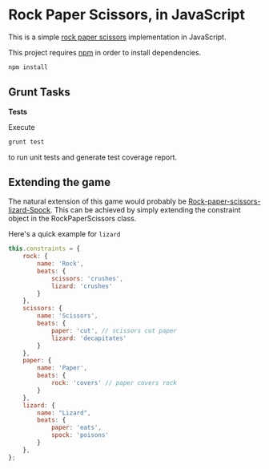 # Rock Paper Scissors, in JavaScript

This is a simple [rock paper scissors](http://en.wikipedia.org/wiki/Rock-paper-scissors) implementation in JavaScript.

This project requires [npm](https://www.npmjs.org) in order to install dependencies.

``` bash
npm install
```

## Grunt Tasks

**Tests**

Execute

``` bash
grunt test
```
to run unit tests and generate test coverage report.

## Extending the game

The natural extension of this game would probably be [Rock-paper-scissors-lizard-Spock](http://en.wikipedia.org/wiki/Rock-paper-scissors-lizard-Spock). This can be achieved by simply extending the constraint object in the RockPaperScissors class.

Here's a quick example for ```lizard```

``` javascript
this.constraints = {
	rock: {
		name: 'Rock',
		beats: {
			scissors: 'crushes',
			lizard: 'crushes'
		}
	},
	scissors: {
		name: 'Scissors',
		beats: {
			paper: 'cut', // scissors cut paper
			lizard: 'decapitates'
		}
	},
	paper: {
		name: 'Paper',
		beats: {
			rock: 'covers' // paper covers rock
		}
	},
	lizard: {
		name: "Lizard",
		beats: {
			paper: 'eats',
			spock: 'poisons'
		}
	},
};
```